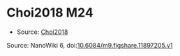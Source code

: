 <a name="material" />

# Choi2018 M24
<script type="application/ld+json">
  {
    "@context": "https://schema.org/",
    "@type": "ChemicalSubstance",
    "@id": "https://egonw.github.io/nanowiki/nanowiki535.html#material",
    "http://purl.org/dc/terms/conformsTo":
      {
        "@type": "CreativeWork",
        "@id": "https://bioschemas.org/profiles/ChemicalSubstance/0.4-RELEASE/"
      },
    "identfier": "535",
    "name": "Choi2018 M24",
    "url": "https://egonw.github.io/nanowiki/nanowiki535.html#material",
    "sameAs": "http://127.0.0.1/mediawiki/index.php/Special:URIResolver/Choi2018_M24"
  }
</script>


* Source: [Choi2018](articleChoi2018.md)


Source: NanoWiki 6, doi:[10.6084/m9.figshare.11897205.v1](https://doi.org/10.6084/m9.figshare.11897205.v1)
